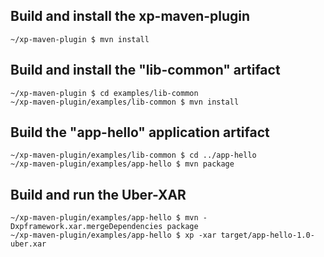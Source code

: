 Build and install the xp-maven-plugin
----------------------------------------------

    ~/xp-maven-plugin $ mvn install


Build and install the "lib-common" artifact
-------------------------------------------

    ~/xp-maven-plugin $ cd examples/lib-common
    ~/xp-maven-plugin/examples/lib-common $ mvn install


Build the "app-hello" application artifact
------------------------------------------

    ~/xp-maven-plugin/examples/lib-common $ cd ../app-hello
    ~/xp-maven-plugin/examples/app-hello $ mvn package


Build and run the Uber-XAR
--------------------------

    ~/xp-maven-plugin/examples/app-hello $ mvn -Dxpframework.xar.mergeDependencies package
    ~/xp-maven-plugin/examples/app-hello $ xp -xar target/app-hello-1.0-uber.xar

